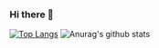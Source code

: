 ### Hi there 👋
[![Top Langs](https://github-readme-stats.vercel.app/api/top-langs/?username=jaroslaw91&theme=dark)](https://github.com/anuraghazra/github-readme-stats) ![Anurag's github stats](https://github-readme-stats.vercel.app/api?username=jaroslaw91&show_icons=true&theme=dark)

<!--
**jaroslaw91/jaroslaw91** is a ✨ _special_ ✨ repository because its `README.md` (this file) appears on your GitHub profile.

Here are some ideas to get you started:

- 🔭 I’m currently working on ...
- 🌱 I’m currently learning ...
- 👯 I’m looking to collaborate on ...
- 🤔 I’m looking for help with ...
- 💬 Ask me about ...
- 📫 How to reach me: ...
- 😄 Pronouns: ...
- ⚡ Fun fact: ...
-->
